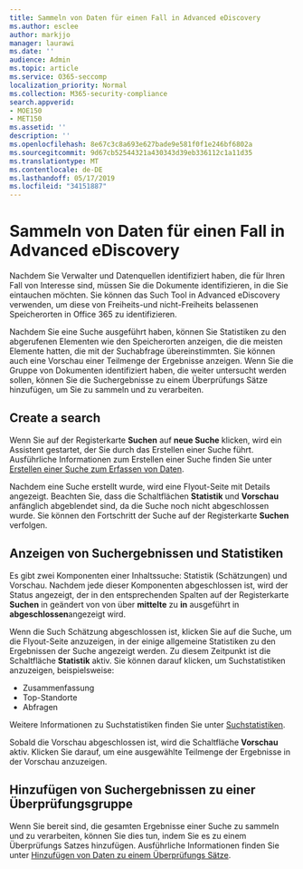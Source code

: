 ```yaml
---
title: Sammeln von Daten für einen Fall in Advanced eDiscovery
ms.author: esclee
author: markjjo
manager: laurawi
ms.date: ''
audience: Admin
ms.topic: article
ms.service: O365-seccomp
localization_priority: Normal
ms.collection: M365-security-compliance
search.appverid:
- MOE150
- MET150
ms.assetid: ''
description: ''
ms.openlocfilehash: 8e67c3c8a693e627bade9e581f0f1e246bf6802a
ms.sourcegitcommit: 9d67cb52544321a430343d39eb336112c1a11d35
ms.translationtype: MT
ms.contentlocale: de-DE
ms.lasthandoff: 05/17/2019
ms.locfileid: "34151887"
---
```

# <a name="collect-data-for-a-case-in-advanced-ediscovery"></a>Sammeln von Daten für einen Fall in Advanced eDiscovery

Nachdem Sie Verwalter und Datenquellen identifiziert haben, die für Ihren Fall von Interesse sind, müssen Sie die Dokumente identifizieren, in die Sie eintauchen möchten. Sie können das Such Tool in Advanced eDiscovery verwenden, um diese von Freiheits-und nicht-Freiheits belassenen Speicherorten in Office 365 zu identifizieren.

Nachdem Sie eine Suche ausgeführt haben, können Sie Statistiken zu den abgerufenen Elementen wie den Speicherorten anzeigen, die die meisten Elemente hatten, die mit der Suchabfrage übereinstimmten. Sie können auch eine Vorschau einer Teilmenge der Ergebnisse anzeigen. Wenn Sie die Gruppe von Dokumenten identifiziert haben, die weiter untersucht werden sollen, können Sie die Suchergebnisse zu einem Überprüfungs Sätze hinzufügen, um Sie zu sammeln und zu verarbeiten.

## <a name="create-a-search"></a>Create a search

Wenn Sie auf der Registerkarte **Suchen** auf **neue Suche** klicken, wird ein Assistent gestartet, der Sie durch das Erstellen einer Suche führt. Ausführliche Informationen zum Erstellen einer Suche finden Sie unter [Erstellen einer Suche zum Erfassen von Daten](create-search-to-collect-data.md).

Nachdem eine Suche erstellt wurde, wird eine Flyout-Seite mit Details angezeigt. Beachten Sie, dass die Schaltflächen **Statistik** und **Vorschau** anfänglich abgeblendet sind, da die Suche noch nicht abgeschlossen wurde. Sie können den Fortschritt der Suche auf der Registerkarte **Suchen** verfolgen.

## <a name="view-search-results-and-statistics"></a>Anzeigen von Suchergebnissen und Statistiken
Es gibt zwei Komponenten einer Inhaltssuche: Statistik (Schätzungen) und Vorschau. Nachdem jede dieser Komponenten abgeschlossen ist, wird der Status angezeigt, der in den entsprechenden Spalten auf der Registerkarte **Suchen** in geändert von von über **mittelte** zu **in** ausgeführt in **abgeschlossen**angezeigt wird.

Wenn die Such Schätzung abgeschlossen ist, klicken Sie auf die Suche, um die Flyout-Seite anzuzeigen, in der einige allgemeine Statistiken zu den Ergebnissen der Suche angezeigt werden. Zu diesem Zeitpunkt ist die Schaltfläche **Statistik** aktiv. Sie können darauf klicken, um Suchstatistiken anzuzeigen, beispielsweise:

- Zusammenfassung
- Top-Standorte
- Abfragen

Weitere Informationen zu Suchstatistiken finden Sie unter [Suchstatistiken](search-statistics.md).

Sobald die Vorschau abgeschlossen ist, wird die Schaltfläche **Vorschau** aktiv. Klicken Sie darauf, um eine ausgewählte Teilmenge der Ergebnisse in der Vorschau anzuzeigen.

## <a name="adding-search-results-to-a-review-set"></a>Hinzufügen von Suchergebnissen zu einer Überprüfungsgruppe

Wenn Sie bereit sind, die gesamten Ergebnisse einer Suche zu sammeln und zu verarbeiten, können Sie dies tun, indem Sie es zu einem Überprüfungs Satzes hinzufügen. Ausführliche Informationen finden Sie unter [Hinzufügen von Daten zu einem Überprüfungs Sätze](add-data-to-review-set.md). 